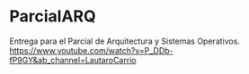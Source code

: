 # ParcialARQ
Entrega para el Parcial de Arquitectura y Sistemas Operativos.
https://www.youtube.com/watch?v=P_DDb-fP9GY&ab_channel=LautaroCarrio
